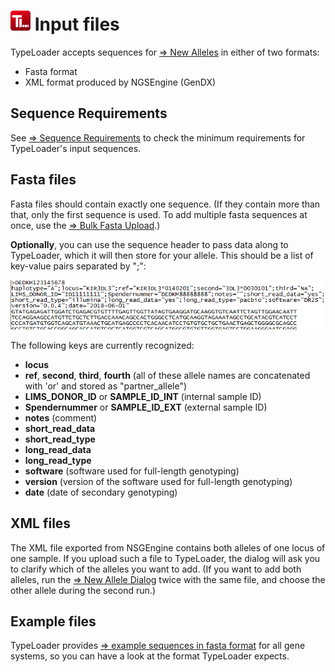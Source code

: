 # ![Icon](images/TypeLoader_32.png) Input files
TypeLoader accepts sequences for [=> New Alleles](new_allele.md) in either of two formats:

 * Fasta format
 * XML format produced by NGSEngine (GenDX) 

## Sequence Requirements
See [=> Sequence Requirements](new_allele_requirements.md) to check the minimum requirements for TypeLoader's input sequences.

## Fasta files
Fasta files should contain exactly one sequence. (If they contain more than that, only the first sequence is used. To add multiple fasta sequences at once, use the [=> Bulk Fasta Upload](new_allele_bulk.md).)

**Optionally**, you can use the sequence header to pass data along to TypeLoader, which it will then store for your allele. This should be a list of key-value pairs separated by ";":

![fasta-header example](images/fasta_header.png)

The following keys are  currently recognized:

 * **locus**
 * **ref**, **second**, **third**, **fourth** (all of these allele names are concatenated with 'or' and stored as "partner_allele")
 * **LIMS\_DONOR\_ID** or **SAMPLE\_ID\_INT** (internal sample ID)
 * **Spendernummer** or **SAMPLE\_ID\_EXT** (external sample ID)
 * **notes** (comment)
 * **short\_read_data**
 * **short\_read_type**
 * **long\_read_data**
 * **long\_read_type**
 * **software** (software used for full-length genotyping)
 * **version** (version of the software used for full-length genotyping)
 * **date** (date of secondary genotyping)

## XML files
The XML file exported from NSGEngine contains both alleles of one locus of one sample. If you upload such a file to TypeLoader, the dialog will ask you to clarify which of the alleles you want to add. (If you want to add both alleles, run the [=> New Allele Dialog](new_allele.md) twice with the same file, and choose the other allele during the second run.)

## Example files
TypeLoader provides [=> example sequences in fasta format](example_files.md) for all gene systems, so you can have a look at the format TypeLoader expects.